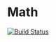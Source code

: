 # Math
[![Build Status](https://ci.appveyor.com/api/projects/status/github/llstudent83/Math)](https://ci.appveyor.com/api/projects/status/github/llstudent83/Mth)
